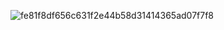 ![fe81f8df656c631f2e44b58d31414365ad07f7f8](https://user-images.githubusercontent.com/83259991/164369116-53373516-191a-41f8-95a5-4f325b1b6822.png)
